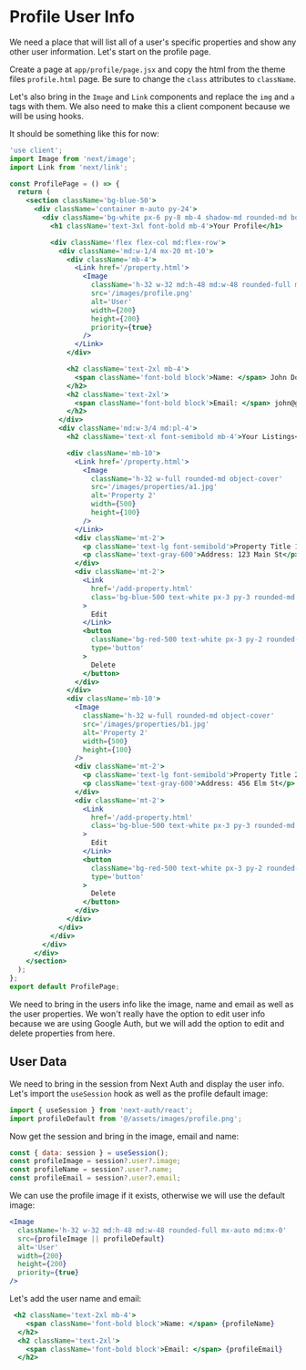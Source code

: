 # Profile User Info

We need a place that will list all of a user's specific properties and show any other user information. Let's start on the profile page.

Create a page at `app/profile/page.jsx` and copy the html from the theme files `profile.html` page. Be sure to change the `class` attributes to `className`.

Let's also bring in the `Image` and `Link` components and replace the `img` and `a` tags with them. We also need to make this a client component because we will be using hooks.

It should be something like this for now:

```jsx
'use client';
import Image from 'next/image';
import Link from 'next/link';

const ProfilePage = () => {
  return (
    <section className='bg-blue-50'>
      <div className='container m-auto py-24'>
        <div className='bg-white px-6 py-8 mb-4 shadow-md rounded-md border m-4 md:m-0'>
          <h1 className='text-3xl font-bold mb-4'>Your Profile</h1>

          <div className='flex flex-col md:flex-row'>
            <div className='md:w-1/4 mx-20 mt-10'>
              <div className='mb-4'>
                <Link href='/property.html'>
                  <Image
                    className='h-32 w-32 md:h-48 md:w-48 rounded-full mx-auto md:mx-0'
                    src='/images/profile.png'
                    alt='User'
                    width={200}
                    height={200}
                    priority={true}
                  />
                </Link>
              </div>

              <h2 className='text-2xl mb-4'>
                <span className='font-bold block'>Name: </span> John Doe
              </h2>
              <h2 className='text-2xl'>
                <span className='font-bold block'>Email: </span> john@gmail.com
              </h2>
            </div>
            <div className='md:w-3/4 md:pl-4'>
              <h2 className='text-xl font-semibold mb-4'>Your Listings</h2>

              <div className='mb-10'>
                <Link href='/property.html'>
                  <Image
                    className='h-32 w-full rounded-md object-cover'
                    src='/images/properties/a1.jpg'
                    alt='Property 2'
                    width={500}
                    height={100}
                  />
                </Link>
                <div className='mt-2'>
                  <p className='text-lg font-semibold'>Property Title 1</p>
                  <p className='text-gray-600'>Address: 123 Main St</p>
                </div>
                <div className='mt-2'>
                  <Link
                    href='/add-property.html'
                    class='bg-blue-500 text-white px-3 py-3 rounded-md mr-2 hover:bg-blue-600'
                  >
                    Edit
                  </Link>
                  <button
                    className='bg-red-500 text-white px-3 py-2 rounded-md hover:bg-red-600'
                    type='button'
                  >
                    Delete
                  </button>
                </div>
              </div>
              <div className='mb-10'>
                <Image
                  className='h-32 w-full rounded-md object-cover'
                  src='/images/properties/b1.jpg'
                  alt='Property 2'
                  width={500}
                  height={100}
                />
                <div className='mt-2'>
                  <p className='text-lg font-semibold'>Property Title 2</p>
                  <p className='text-gray-600'>Address: 456 Elm St</p>
                </div>
                <div className='mt-2'>
                  <Link
                    href='/add-property.html'
                    class='bg-blue-500 text-white px-3 py-3 rounded-md mr-2 hover:bg-blue-600'
                  >
                    Edit
                  </Link>
                  <button
                    className='bg-red-500 text-white px-3 py-2 rounded-md hover:bg-red-600'
                    type='button'
                  >
                    Delete
                  </button>
                </div>
              </div>
            </div>
          </div>
        </div>
      </div>
    </section>
  );
};
export default ProfilePage;
```

We need to bring in the users info like the image, name and email as well as the user properties. We won't really have the option to edit user info because we are using Google Auth, but we will add the option to edit and delete properties from here.

## User Data

We need to bring in the session from Next Auth and display the user info. Let's import the `useSession` hook as well as the profile default image:

```jsx
import { useSession } from 'next-auth/react';
import profileDefault from '@/assets/images/profile.png';
```

Now get the session and bring in the image, email and name:

```jsx
const { data: session } = useSession();
const profileImage = session?.user?.image;
const profileName = session?.user?.name;
const profileEmail = session?.user?.email;
```

We can use the profile image if it exists, otherwise we will use the default image:

```jsx
<Image
  className='h-32 w-32 md:h-48 md:w-48 rounded-full mx-auto md:mx-0'
  src={profileImage || profileDefault}
  alt='User'
  width={200}
  height={200}
  priority={true}
/>
```

Let's add the user name and email:

```jsx
 <h2 className='text-2xl mb-4'>
    <span className='font-bold block'>Name: </span> {profileName}
  </h2>
  <h2 className='text-2xl'>
    <span className='font-bold block'>Email: </span> {profileEmail}
  </h2>
```
